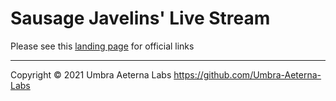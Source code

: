 # Sausage Javelins' Live Stream

Please see this [landing page](https://l.sjslive.stream/z) for official links

---

Copyright © 2021 Umbra Aeterna Labs <https://github.com/Umbra-Aeterna-Labs>
